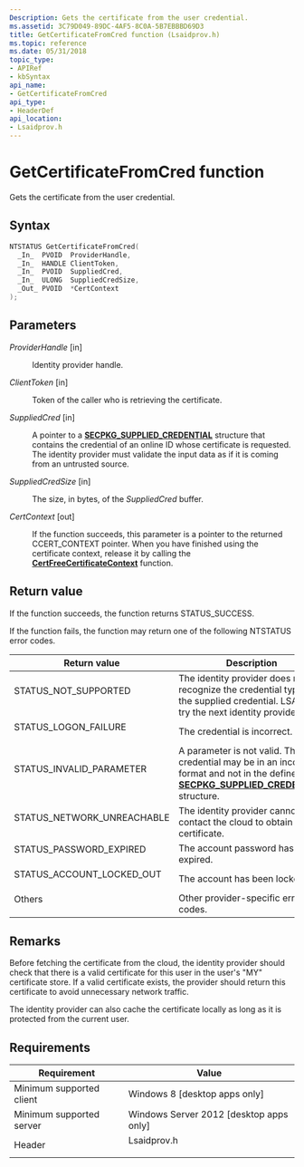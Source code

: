 ```yaml
---
Description: Gets the certificate from the user credential.
ms.assetid: 3C79D049-89DC-4AF5-8C0A-5B7EBBBD69D3
title: GetCertificateFromCred function (Lsaidprov.h)
ms.topic: reference
ms.date: 05/31/2018
topic_type: 
- APIRef
- kbSyntax
api_name: 
- GetCertificateFromCred
api_type: 
- HeaderDef
api_location: 
- Lsaidprov.h
---
```


# GetCertificateFromCred function

Gets the certificate from the user credential.

## Syntax


```C++
NTSTATUS GetCertificateFromCred(
  _In_  PVOID  ProviderHandle,
  _In_  HANDLE ClientToken,
  _In_  PVOID  SuppliedCred,
  _In_  ULONG  SuppliedCredSize,
  _Out_ PVOID  *CertContext
);
```



## Parameters

<dl> <dt>

*ProviderHandle* \[in\]
</dt> <dd>

Identity provider handle.

</dd> <dt>

*ClientToken* \[in\]
</dt> <dd>

Token of the caller who is retrieving the certificate.

</dd> <dt>

*SuppliedCred* \[in\]
</dt> <dd>

A pointer to a [**SECPKG\_SUPPLIED\_CREDENTIAL**](/windows/desktop/api/Ntsecpkg/ns-ntsecpkg-secpkg_supplied_credential) structure that contains the credential of an online ID whose certificate is requested. The identity provider must validate the input data as if it is coming from an untrusted source.

</dd> <dt>

*SuppliedCredSize* \[in\]
</dt> <dd>

The size, in bytes, of the *SuppliedCred* buffer.

</dd> <dt>

*CertContext* \[out\]
</dt> <dd>

If the function succeeds, this parameter is a pointer to the returned CCERT\_CONTEXT pointer. When you have finished using the certificate context, release it by calling the [**CertFreeCertificateContext**](/windows/desktop/api/wincrypt/nf-wincrypt-certfreecertificatecontext) function.

</dd> </dl>

## Return value

If the function succeeds, the function returns STATUS\_SUCCESS.

If the function fails, the function may return one of the following NTSTATUS error codes.



| Return value                                                                                            | Description                                                                                                                                                                            |
|---------------------------------------------------------------------------------------------------------|----------------------------------------------------------------------------------------------------------------------------------------------------------------------------------------|
| <dl> <dt>STATUS\_NOT\_SUPPORTED</dt> </dl>       | The identity provider does not recognize the credential type of the supplied credential. LSA will try the next identity provider.<br/>                                           |
| <dl> <dt>STATUS\_LOGON\_FAILURE</dt> </dl>       | The credential is incorrect.<br/>                                                                                                                                                |
| <dl> <dt>STATUS\_INVALID\_PARAMETER</dt> </dl>   | A parameter is not valid. The credential may be in an incorrect format and not in the defined [**SECPKG\_SUPPLIED\_CREDENTIAL**](/windows/desktop/api/Ntsecpkg/ns-ntsecpkg-secpkg_supplied_credential) structure.<br/> |
| <dl> <dt>STATUS\_NETWORK\_UNREACHABLE</dt> </dl> | The identity provider cannot contact the cloud to obtain the certificate.<br/>                                                                                                   |
| <dl> <dt>STATUS\_PASSWORD\_EXPIRED</dt> </dl>    | The account password has expired.<br/>                                                                                                                                           |
| <dl> <dt>STATUS\_ACCOUNT\_LOCKED\_OUT</dt> </dl> | The account has been locked out. <br/>                                                                                                                                           |
| <dl> <dt>Others</dt> </dl>                       | Other provider-specific error codes. <br/>                                                                                                                                       |



 

## Remarks

Before fetching the certificate from the cloud, the identity provider should check that there is a valid certificate for this user in the user's "MY" certificate store. If a valid certificate exists, the provider should return this certificate to avoid unnecessary network traffic.

The identity provider can also cache the certificate locally as long as it is protected from the current user.

## Requirements



| Requirement | Value |
|-------------------------------------|----------------------------------------------------------------------------------------|
| Minimum supported client<br/> | Windows 8 \[desktop apps only\]<br/>                                             |
| Minimum supported server<br/> | Windows Server 2012 \[desktop apps only\]<br/>                                   |
| Header<br/>                   | <dl> <dt>Lsaidprov.h</dt> </dl> |



 

